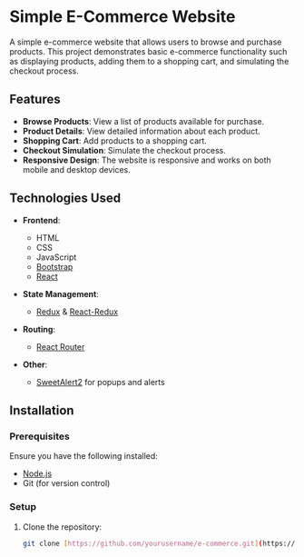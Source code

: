 # Simple E-Commerce Website

A simple e-commerce website that allows users to browse and purchase products. This project demonstrates basic e-commerce functionality such as displaying products, adding them to a shopping cart, and simulating the checkout process.

## Features

- **Browse Products**: View a list of products available for purchase.
- **Product Details**: View detailed information about each product.
- **Shopping Cart**: Add products to a shopping cart.
- **Checkout Simulation**: Simulate the checkout process.
- **Responsive Design**: The website is responsive and works on both mobile and desktop devices.

## Technologies Used

- **Frontend**:
  - HTML
  - CSS
  - JavaScript
  - [Bootstrap](https://getbootstrap.com/)
  - [React](https://reactjs.org/)
  
- **State Management**:
  - [Redux](https://redux.js.org/) & [React-Redux](https://react-redux.js.org/)
  
- **Routing**:
  - [React Router](https://reactrouter.com/)
  
- **Other**:
  - [SweetAlert2](https://sweetalert2.github.io/) for popups and alerts

## Installation

### Prerequisites

Ensure you have the following installed:

- [Node.js](https://nodejs.org/)
- Git (for version control)

### Setup

1. Clone the repository:
   ```bash
   git clone [https://github.com/yourusername/e-commerce.git](https://github.com/CaSFoR/reactjs-E-commerce)
